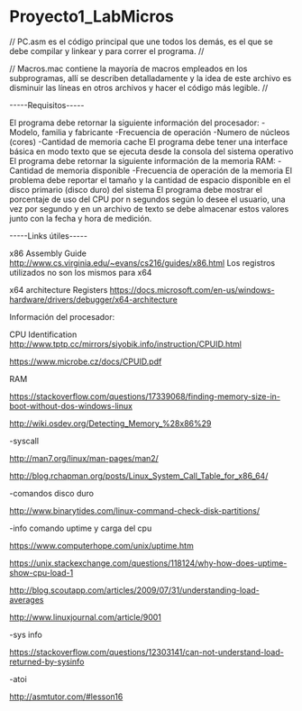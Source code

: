 # Proyecto1_LabMicros
//
PC.asm es el código principal que une todos los demás, es el que se debe compilar y linkear y para correr el programa.
//

//
Macros.mac contiene la mayoría de macros empleados en los subprogramas, allí se describen detalladamente y la idea de este archivo es disminuir las líneas en otros archivos y hacer el código más legible.
//

-----Requisitos-----

El programa debe retornar la siguiente información del procesador: 
-Modelo, familia y fabricante -Frecuencia de operación -Numero de núcleos (cores) 
 -Cantidad de memoria cache
El programa debe tener una interface básica en modo texto que se ejecuta desde la consola del sistema operativo
El programa debe retornar la siguiente información de la memoria RAM: -Cantidad de memoria disponible -Frecuencia de operación de la memoria
El problema debe reportar el tamaño y la cantidad de espacio disponible en el disco primario (disco duro) del sistema
El programa debe mostrar el porcentaje de uso del CPU por n segundos según lo desee el usuario, una vez por segundo y en un archivo de texto se debe almacenar estos valores junto con la fecha y hora de medición.

-----Links útiles-----

x86 Assembly Guide
http://www.cs.virginia.edu/~evans/cs216/guides/x86.html
Los registros utilizados no son los mismos para x64

x64 architecture Registers 
https://docs.microsoft.com/en-us/windows-hardware/drivers/debugger/x64-architecture

Información del procesador:

CPU Identification
http://www.tptp.cc/mirrors/siyobik.info/instruction/CPUID.html

https://www.microbe.cz/docs/CPUID.pdf


RAM   

https://stackoverflow.com/questions/17339068/finding-memory-size-in-boot-without-dos-windows-linux

http://wiki.osdev.org/Detecting_Memory_%28x86%29




-syscall

http://man7.org/linux/man-pages/man2/

http://blog.rchapman.org/posts/Linux_System_Call_Table_for_x86_64/

-comandos disco duro

http://www.binarytides.com/linux-command-check-disk-partitions/

-info comando uptime y carga del cpu

https://www.computerhope.com/unix/uptime.htm

https://unix.stackexchange.com/questions/118124/why-how-does-uptime-show-cpu-load-1

http://blog.scoutapp.com/articles/2009/07/31/understanding-load-averages

http://www.linuxjournal.com/article/9001

-sys info

https://stackoverflow.com/questions/12303141/can-not-understand-load-returned-by-sysinfo

-atoi

http://asmtutor.com/#lesson16
